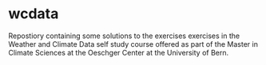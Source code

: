 # wcdata
Repostiory containing some solutions to the exercises exercises in the Weather and Climate Data self study course offered as part of the Master in Climate Sciences at the Oeschger Center at the University of Bern.
